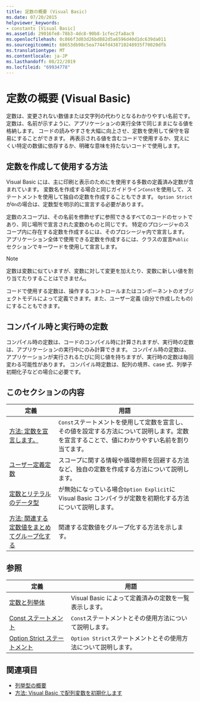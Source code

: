 ```yaml
---
title: 定数の概要 (Visual Basic)
ms.date: 07/20/2015
helpviewer_keywords:
- constants [Visual Basic]
ms.assetid: 29016fe8-78b3-4dc8-90b8-1cfec2fa8ac9
ms.openlocfilehash: 0c866f3d03d26bd882d5a6596d40d1dc639da011
ms.sourcegitcommit: 68653db98c5ea7744fd438710248935f70020dfb
ms.translationtype: MT
ms.contentlocale: ja-JP
ms.lasthandoff: 08/22/2019
ms.locfileid: "69934778"
---
```

# <a name="constants-overview-visual-basic"></a>定数の概要 (Visual Basic)
定数は、変更されない数値または文字列の代わりとなるわかりやすい名前です。 定数は、名前が示すように、アプリケーションの実行全体で同じままになる値を格納します。 コードの読みやすさを大幅に向上させ、定数を使用して保守を容易にすることができます。 再表示される値を含むコードで使用するか、覚えにくい特定の数値に依存するか、明確な意味を持たないコードで使用します。  
  
## <a name="how-to-create-and-use-constants"></a>定数を作成して使用する方法  
 Visual Basic には、主に印刷と表示のためにを使用する多数の定義済み定数が含まれています。 変数名を作成する場合と同じガイドライン`Const`を使用して、ステートメントを使用して独自の定数を作成することもできます。 `Option Strict` が`On`の場合は、定数型を明示的に宣言する必要があります。  
  
 定数のスコープは、その名前を修飾せずに参照できるすべてのコードのセットであり、同じ場所で宣言された変数のものと同じです。 特定のプロシージャのスコープ内に存在する定数を作成するには、そのプロシージャ内で宣言します。 アプリケーション全体で使用できる定数を作成するには、クラスの宣言`Public`セクションでキーワードを使用して宣言します。  
  
> [!NOTE]
> 定数は変数に似ていますが、変数に対して変更を加えたり、変数に新しい値を割り当てたりすることはできません。  
  
 コードで使用する定数は、操作するコントロールまたはコンポーネントのオブジェクトモデルによって定義できます。また、ユーザー定義 (自分で作成したもの) にすることもできます。  
  
## <a name="compile-time-and-run-time-constants"></a>コンパイル時と実行時の定数  
 コンパイル時の定数は、コードのコンパイル時に計算されますが、実行時の定数は、アプリケーションの実行中にのみ計算できます。 コンパイル時の定数は、アプリケーションが実行されるたびに同じ値を持ちますが、実行時の定数は毎回変わる可能性があります。 コンパイル時定数は、配列の境界、case 式、列挙子初期化子などの場合に必要です。  
  
## <a name="in-this-section"></a>このセクションの内容  
  
|定義|用語|  
|---|---|  
|[方法: 定数を宣言します。](../../../../visual-basic/programming-guide/language-features/constants-enums/how-to-declare-a-constant.md)|`Const`ステートメントを使用して定数を宣言し、その値を設定する方法について説明します。定数を宣言することで、値にわかりやすい名前を割り当てます。|  
|[ユーザー定義定数](../../../../visual-basic/programming-guide/language-features/constants-enums/user-defined-constants.md)|スコープに関する情報や循環参照を回避する方法など、独自の定数を作成する方法について説明します。|  
|[定数とリテラルのデータ型](../../../../visual-basic/programming-guide/language-features/constants-enums/constant-and-literal-data-types.md)|が無効になっている場合`Option Explicit`に Visual Basic コンパイラが定数を初期化する方法について説明します。|  
|[方法: 関連する定数値をまとめてグループ化する](../../../../visual-basic/programming-guide/language-features/constants-enums/how-to-group-related-constant-values-together.md)|関連する定数値をグループ化する方法を示します。|  
  
## <a name="reference"></a>参照  
  
|定義|用語|  
|---|---|  
|[定数と列挙体](../../../../visual-basic/language-reference/constants-and-enumerations.md)|Visual Basic によって定義済みの定数を一覧表示します。|  
|[Const ステートメント](../../../../visual-basic/language-reference/statements/const-statement.md)|`Const`ステートメントとその使用方法について説明します。|  
|[Option Strict ステートメント](../../../../visual-basic/language-reference/statements/option-strict-statement.md)|`Option Strict`ステートメントとその使用方法について説明します。|  
  
## <a name="see-also"></a>関連項目

- [列挙型の概要](../../../../visual-basic/programming-guide/language-features/constants-enums/enumerations-overview.md)
- [方法: Visual Basic で配列変数を初期化します](../../../../visual-basic/programming-guide/language-features/arrays/how-to-initialize-an-array-variable.md)
